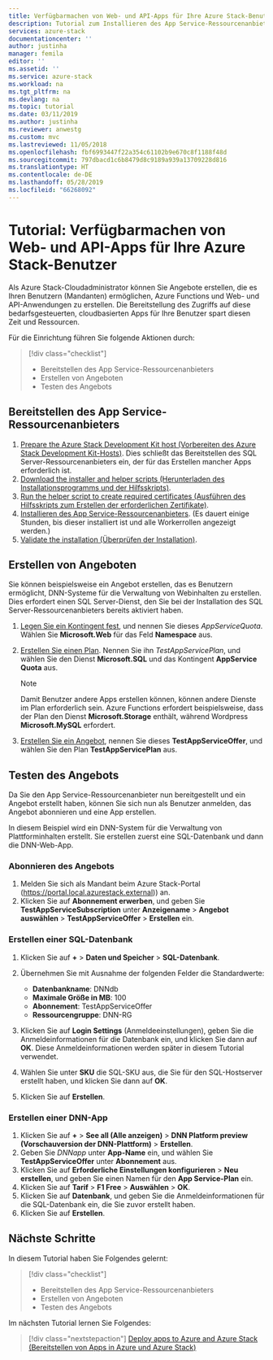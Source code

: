 ```yaml
---
title: Verfügbarmachen von Web- und API-Apps für Ihre Azure Stack-Benutzer | Microsoft-Dokumentation
description: Tutorial zum Installieren des App Service-Ressourcenanbieters und zum Erstellen von Angeboten, die es Ihren Azure Stack-Benutzern ermöglichen, Web- und API-Apps zu erstellen
services: azure-stack
documentationcenter: ''
author: justinha
manager: femila
editor: ''
ms.assetid: ''
ms.service: azure-stack
ms.workload: na
ms.tgt_pltfrm: na
ms.devlang: na
ms.topic: tutorial
ms.date: 03/11/2019
ms.author: justinha
ms.reviewer: anwestg
ms.custom: mvc
ms.lastreviewed: 11/05/2018
ms.openlocfilehash: fbf6993447f22a354c61102b9e670c8f1188f48d
ms.sourcegitcommit: 797dbacd1c6b8479d8c9189a939a13709228d816
ms.translationtype: HT
ms.contentlocale: de-DE
ms.lasthandoff: 05/28/2019
ms.locfileid: "66268092"
---
```

# <a name="tutorial-make-web-and-api-apps-available-to-your-azure-stack-users"></a>Tutorial: Verfügbarmachen von Web- und API-Apps für Ihre Azure Stack-Benutzer

Als Azure Stack-Cloudadministrator können Sie Angebote erstellen, die es Ihren Benutzern (Mandanten) ermöglichen, Azure Functions und Web- und API-Anwendungen zu erstellen. Die Bereitstellung des Zugriffs auf diese bedarfsgesteuerten, cloudbasierten Apps für Ihre Benutzer spart diesen Zeit und Ressourcen.

Für die Einrichtung führen Sie folgende Aktionen durch:

> [!div class="checklist"]
> * Bereitstellen des App Service-Ressourcenanbieters
> * Erstellen von Angeboten
> * Testen des Angebots

## <a name="deploy-the-app-service-resource-provider"></a>Bereitstellen des App Service-Ressourcenanbieters

1. [Prepare the Azure Stack Development Kit host (Vorbereiten des Azure Stack Development Kit-Hosts)](azure-stack-app-service-before-you-get-started.md). Dies schließt das Bereitstellen des SQL Server-Ressourcenanbieters ein, der für das Erstellen mancher Apps erforderlich ist.
2. [Download the installer and helper scripts (Herunterladen des Installationsprogramms und der Hilfsskripts)](azure-stack-app-service-deploy.md).
3. [Run the helper script to create required certificates (Ausführen des Hilfsskripts zum Erstellen der erforderlichen Zertifikate)](azure-stack-app-service-deploy.md).
4. [Installieren des App Service-Ressourcenanbieters](azure-stack-app-service-deploy.md). (Es dauert einige Stunden, bis dieser installiert ist und alle Workerrollen angezeigt werden.)
5. [Validate the installation (Überprüfen der Installation)](azure-stack-app-service-deploy.md#validate-the-app-service-on-azure-stack-installation).

## <a name="create-an-offer"></a>Erstellen von Angeboten

Sie können beispielsweise ein Angebot erstellen, das es Benutzern ermöglicht, DNN-Systeme für die Verwaltung von Webinhalten zu erstellen. Dies erfordert einen SQL Server-Dienst, den Sie bei der Installation des SQL Server-Ressourcenanbieters bereits aktiviert haben.

1.  [Legen Sie ein Kontingent fest](azure-stack-plan-offer-quota-overview.md ), und nennen Sie dieses *AppServiceQuota*. Wählen Sie **Microsoft.Web** für das Feld **Namespace** aus.
2.  [Erstellen Sie einen Plan](azure-stack-create-plan.md). Nennen Sie ihn *TestAppServicePlan*, und wählen Sie den Dienst **Microsoft.SQL** und das Kontingent **AppService Quota** aus.

    > [!NOTE]
    > Damit Benutzer andere Apps erstellen können, können andere Dienste im Plan erforderlich sein. Azure Functions erfordert beispielsweise, dass der Plan den Dienst **Microsoft.Storage** enthält, während Wordpress **Microsoft.MySQL** erfordert.

3.  [Erstellen Sie ein Angebot](azure-stack-create-offer.md), nennen Sie dieses **TestAppServiceOffer**, und wählen Sie den Plan **TestAppServicePlan** aus.

## <a name="test-the-offer"></a>Testen des Angebots

Da Sie den App Service-Ressourcenanbieter nun bereitgestellt und ein Angebot erstellt haben, können Sie sich nun als Benutzer anmelden, das Angebot abonnieren und eine App erstellen.

In diesem Beispiel wird ein DNN-System für die Verwaltung von Plattforminhalten erstellt. Sie erstellen zuerst eine SQL-Datenbank und dann die DNN-Web-App.

### <a name="subscribe-to-the-offer"></a>Abonnieren des Angebots

1. Melden Sie sich als Mandant beim Azure Stack-Portal (https://portal.local.azurestack.external)) an.
2. Klicken Sie auf **Abonnement erwerben**, und geben Sie **TestAppServiceSubscription** unter **Anzeigename** > **Angebot auswählen** > **TestAppServiceOffer** > **Erstellen** ein.

### <a name="create-a-sql-database"></a>Erstellen einer SQL-Datenbank

1. Klicken Sie auf **+**  > **Daten und Speicher** > **SQL-Datenbank**.
2. Übernehmen Sie mit Ausnahme der folgenden Felder die Standardwerte:

    - **Datenbankname**: DNNdb
    - **Maximale Größe in MB**: 100
    - **Abonnement**: TestAppServiceOffer
    - **Ressourcengruppe**: DNN-RG

3. Klicken Sie auf **Login Settings** (Anmeldeeinstellungen), geben Sie die Anmeldeinformationen für die Datenbank ein, und klicken Sie dann auf **OK**. Diese Anmeldeinformationen werden später in diesem Tutorial verwendet.
4. Wählen Sie unter **SKU** die SQL-SKU aus, die Sie für den SQL-Hostserver erstellt haben, und klicken Sie dann auf **OK**.
5. Klicken Sie auf **Erstellen**.

### <a name="create-a-dnn-app"></a>Erstellen einer DNN-App

1. Klicken Sie auf **+**  > **See all (Alle anzeigen)**  > **DNN Platform preview (Vorschauversion der DNN-Plattform)**  > **Erstellen**.
2. Geben Sie *DNNapp* unter **App-Name** ein, und wählen Sie **TestAppServiceOffer** unter **Abonnement** aus.
3. Klicken Sie auf **Erforderliche Einstellungen konfigurieren** > **Neu erstellen**, und geben Sie einen Namen für den **App Service-Plan** ein.
4. Klicken Sie auf **Tarif** > **F1 Free** > **Auswählen** > **OK**.
5. Klicken Sie auf **Datenbank**, und geben Sie die Anmeldeinformationen für die SQL-Datenbank ein, die Sie zuvor erstellt haben.
6. Klicken Sie auf **Erstellen**.

## <a name="next-steps"></a>Nächste Schritte

In diesem Tutorial haben Sie Folgendes gelernt:

> [!div class="checklist"]
> * Bereitstellen des App Service-Ressourcenanbieters
> * Erstellen von Angeboten
> * Testen des Angebots

Im nächsten Tutorial lernen Sie Folgendes:

> [!div class="nextstepaction"]
> [Deploy apps to Azure and Azure Stack (Bereitstellen von Apps in Azure und Azure Stack)](../user/azure-stack-solution-pipeline.md)
